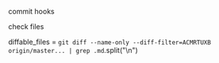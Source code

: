 commit hooks

check files

diffable_files = `git diff --name-only --diff-filter=ACMRTUXB origin/master... | grep .md`.split("\n")

